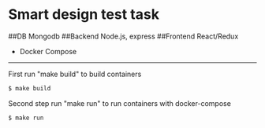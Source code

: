 # Smart design test task

##DB
Mongodb
##Backend
Node.js, express
##Frontend
React/Redux

- Docker Compose

---

First run "make build" to build containers

```sh
$ make build
```

Second step run "make run" to run containers with docker-compose

```sh
$ make run
```
